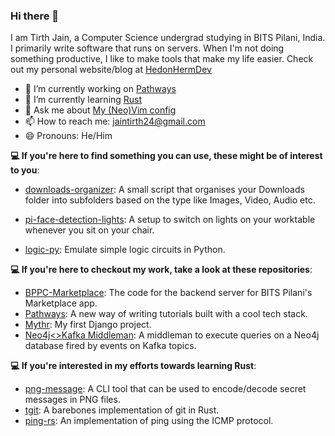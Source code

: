 ### Hi there 👋
I am Tirth Jain, a Computer Science undergrad studying in BITS Pilani, India. I primarily write software that runs on servers. When I'm not doing something productive, I like to make tools that make my life easier. Check out my personal website/blog at [HedonHermDev](https://hedonhermdev.github.io)

- 🔭 I’m currently working on [Pathways](https://github.com/megabit-labs/pathways)
- 🌱 I’m currently learning [Rust](https://github.com/hedonhermdev/png-me)
- 💬 Ask me about [My (Neo)Vim config](https://github.com/hedonhermdev/neovim-config)
- 📫 How to reach me: jaintirth24@gmail.com 
- 😄 Pronouns: He/Him

**💻 If you're here to find something you can use, these might be of interest to you**: 
- [downloads-organizer](https://github.com/hedonhermdev/downloads-organizer): A small script that organises your Downloads folder into subfolders based on the type like Images, Video, Audio etc.

- [pi-face-detection-lights](https://github.com/hedonhermdev/pi-face-detection-lights): A setup to switch on lights on your worktable whenever you sit on your chair. 

- [logic-py](https://github.com/hedonhermdev/logic-py): Emulate simple logic circuits in Python. 

**💻 If you're here to checkout my work, take a look at these repositories**: 

- [BPPC-Marketplace](https://github.com/hedonhermdev/BPPC-Marketplace): The code for the backend server for BITS Pilani's Marketplace app. 
- [Pathways](https://github.com/megabit-labs/pathways): A new way of writing tutorials built with a cool tech stack. 
- [Mythr](https://github.com/hedonhermdev/mythr-connect): My first Django project.
- [Neo4j<>Kafka Middleman](https://github.com/AssistCommunity/neo4j-kafka-middleman): A middleman to execute queries on a Neo4j database fired by events on Kafka topics.

**💻 If you're interested in my efforts towards learning Rust**:
- [png-message](https://github.com/hedonhermdev/png-message): A CLI tool that can be used to encode/decode secret messages in PNG files.
- [tgit](https://github.com/hedonhermdev/tgit): A barebones implementation of git in Rust. 
- [ping-rs](https://github.com/hedonhermdev/ping-rs): An implementation of ping using the ICMP protocol. 
